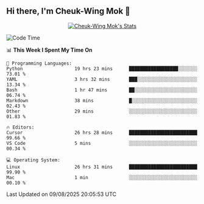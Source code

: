## Hi there, I'm Cheuk-Wing Mok 👋

<!--
**mozro0327/mozro0327** is a ✨ _special_ ✨ repository because its `README.md` (this file) appears on your GitHub profile.

Here are some ideas to get you started:

- 🔭 I’m currently working on ...
- 🌱 I’m currently learning ...
- 👯 I’m looking to collaborate on ...
- 🤔 I’m looking for help with ...
- 💬 Ask me about ...
- 📫 How to reach me: ...
- 😄 Pronouns: ...
- ⚡ Fun fact: ...
-->

<p align="center">
  <a href="https://github.com/mozro0327" class="rich-diff-level-one">
    <img src="https://github-readme-stats.vercel.app/api?username=mozro0327&title_color=333&text_color=777" alt="Cheuk-Wing Mok's Stats" >
    <!-- &hide=issues
    <img src="https://github-readme-stats.vercel.app/api?username=mozro0327&hide=issues&title_color=333&text_color=777" alt="Cheuk-Wing Mok's Stats" >
    -->
  </a>
</p>

<!--START_SECTION:waka-->
![Code Time](http://img.shields.io/badge/Code%20Time-3%2C718%20hrs%2042%20mins-blue)

📊 **This Week I Spent My Time On** 

```text
💬 Programming Languages: 
Python                   19 hrs 23 mins      ██████████████████░░░░░░░   73.01 % 
YAML                     3 hrs 32 mins       ███░░░░░░░░░░░░░░░░░░░░░░   13.34 % 
Bash                     1 hr 47 mins        ██░░░░░░░░░░░░░░░░░░░░░░░   06.74 % 
Markdown                 38 mins             █░░░░░░░░░░░░░░░░░░░░░░░░   02.43 % 
Other                    29 mins             ░░░░░░░░░░░░░░░░░░░░░░░░░   01.83 % 

🔥 Editors: 
Cursor                   26 hrs 28 mins      █████████████████████████   99.66 % 
VS Code                  5 mins              ░░░░░░░░░░░░░░░░░░░░░░░░░   00.34 % 

💻 Operating System: 
Linux                    26 hrs 31 mins      █████████████████████████   99.90 % 
Mac                      1 min               ░░░░░░░░░░░░░░░░░░░░░░░░░   00.10 % 
```


 Last Updated on 09/08/2025 20:05:53 UTC
<!--END_SECTION:waka-->
